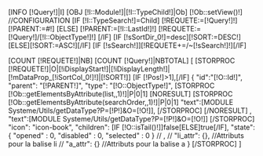 [INFO [!Query!]|I]
[OBJ [!I::Module!]|[!I::TypeChild!]|Ob]
[!Ob::setView()!]
//CONFIGURATION
[IF [!I::TypeSearch!]=Child]
    [!REQUETE:=[!Query!]!]
    [!PARENT:=#!]
[ELSE]
    [!PARENT:=[!I::LastId!]!]
    [!REQUETE:=[!Query!]/[!I::ObjectType!]!]
[/IF]
[IF [!sSortDir_0!]=desc][!SORT:=DESC!][ELSE][!SORT:=ASC!][/IF]
[IF [!sSearch!]][!REQUETE+=/~[!sSearch!]!][/IF]

[COUNT [!REQUETE!]|NB]
[COUNT [!Query!]|NBTOTAL]
[
[STORPROC [!REQUETE!]|O|[!iDisplayStart!]|[!iDisplayLength!]|[!mDataProp_[!iSortCol_0!]!]|[!SORT!]]
    [IF [!Pos!]>1],[/IF]
    {
        "id":"[!O::Id!]",
        "parent": "[!PARENT!]",
        "type": "[!O::ObjectType!]",
        [STORPROC [!Ob::getElementsByAttribute(list,,1)!]|P|0|1]
            [NORESULT]
                [STORPROC [!Ob::getElementsByAttribute(searchOrder,,1)!]|P|0|1]
                    "text":[MODULE Systeme/Utils/getDataType?P=[!P!]&O=[!O!]],
                [/STORPROC]
            [/NORESULT]
            ,
            "text":[MODULE Systeme/Utils/getDataType?P=[!P!]&O=[!O!]]
        [/STORPROC]
        "icon": "icon-book",
        "children": [IF [!O::isTail()!]]false[ELSE]true[/IF],
        "state": {
            "opened"    : 0,
            "disabled"  : 0,
            "selected"  : 0
        }
//        ,
//        "li_attr": {},                              //Attributs pour la balise li 
//        "a_attr": {}                              //Attributs pour la balise a 
    }
[/STORPROC]
]